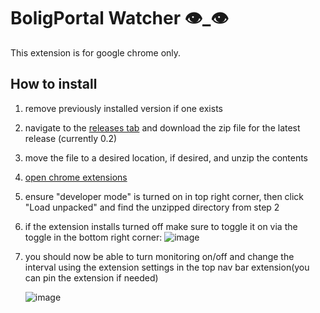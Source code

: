 # BoligPortal Watcher 👁️_👁️

This extension is for google chrome only.

## How to install
1. remove previously installed version if one exists
1. navigate to the [releases tab](https://github.com/ClydeFrog04/homeFinderExtension/releases) and download the zip file for the latest release (currently 0.2)
1. move the file to a desired location, if desired, and unzip the contents
1. [open chrome extensions](chrome://extensions/)
1. ensure "developer mode" is turned on in top right corner, then click "Load unpacked" and find the unzipped directory from step 2
1. if the extension installs turned off make sure to toggle it on via the toggle in the bottom right corner:
   ![image](https://github.com/user-attachments/assets/3a5d6f48-eb88-4f3e-aba6-296a0907689b)

1. you should now be able to turn monitoring on/off and change the interval using the extension settings in the top nav bar extension(you can pin the extension if needed)
   
   ![image](https://github.com/user-attachments/assets/ddf1ae5a-8b28-4fea-982d-f49222de3409)
